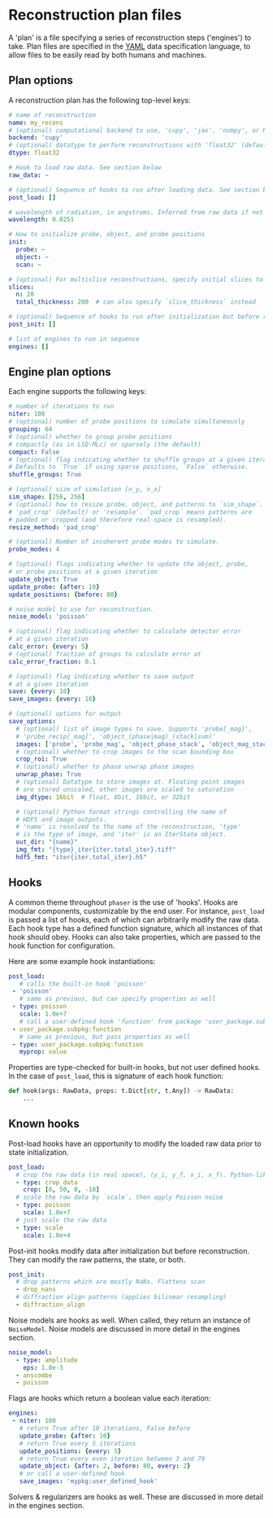 # Reconstruction plan files

A 'plan' is a file specifying a series of reconstruction steps ('engines') to take. Plan files are specified in the [YAML](https://yaml.org) data specification language, to allow files to be easily read by both humans and machines.

## Plan options

A reconstruction plan has the following top-level keys:

```yaml
# name of reconstruction
name: my_recons
# (optional) computational backend to use, 'cupy', 'jax', 'numpy', or None (default)
backend: 'cupy'
# (optional) datatype to perform reconstructions with 'float32' (default) or 'float64'
dtype: float32

# Hook to load raw data. See section below
raw_data: ~

# (optional) Sequence of hooks to run after loading data. See section below
post_load: []

# wavelength of radiation, in angstroms. Inferred from raw data if not specified
wavelength: 0.0251

# How to initialize probe, object, and probe positions
init:
  probe: ~
  object: ~
  scan: ~

# (optional) For multislice reconstructions, specify initial slices to use
slices:
  n: 20
  total_thickness: 200  # can also specify `slice_thickness` instead

# (optional) Sequence of hooks to run after initialization but before reconstructions
post_init: []

# list of engines to run in sequence
engines: []

```

## Engine plan options

Each engine supports the following keys:

```yaml
# number of iterations to run
niter: 100
# (optional) number of probe positions to simulate simultaneously
grouping: 64
# (optional) whether to group probe positions
# compactly (as in LSQ-MLc) or sparsely (the default)
compact: False
# (optional) flag indicating whether to shuffle groups at a given iteration.
# Defaults to `True` if using sparse positions, `False` otherwise.
shuffle_groups: True

# (optional) size of simulation [n_y, n_x]
sim_shape: [256, 256]
# (optional) how to resize probe, object, and patterns to `sim_shape`.
# 'pad_crop' (default) or 'resample'. `pad_crop` means patterns are
# padded or cropped (and therefore real-space is resampled).
resize_method: 'pad_crop'

# (optional) Number of incoherent probe modes to simulate.
probe_modes: 4

# (optional) flags indicating whether to update the object, probe,
# or probe positions at a given iteration
update_object: True
update_probe: {after: 10}
update_positions: {before: 80}

# noise model to use for reconstruction.
noise_model: 'poisson'

# (optional) flag indicating whether to calculate detector error
# at a given iteration
calc_error: {every: 5}
# (optional) fraction of groups to calculate error at
calc_error_fraction: 0.1

# (optional) flag indicating whether to save output
# at a given iteration
save: {every: 10}
save_images: {every: 10}

# (optional) options for output
save_options:
  # (optional) list of image types to save. Supports 'probe[_mag]',
  # 'probe_recip[_mag]', 'object_(phase|mag)_(stack|sum)'
  images: ['probe', 'probe_mag', 'object_phase_stack', 'object_mag_stack']
  # (optional) whether to crop images to the scan bounding box
  crop_roi: True
  # (optional) whether to phase unwrap phase images
  unwrap_phase: True
  # (optional) Datatype to store images at. Floating point images
  # are stored unscaled, other images are scaled to saturation
  img_dtype: 16bit  # float, 8bit, 16bit, or 32bit

  # (optional) Python format strings controlling the name of
  # HDF5 and image outputs.
  # 'name' is resolved to the name of the reconstruction, 'type'
  # is the type of image, and 'iter' is an IterState object.
  out_dir: "{name}"
  img_fmt: "{type}_iter{iter.total_iter}.tiff"
  hdf5_fmt: "iter{iter.total_iter}.h5"
```

## Hooks

A common theme throughout `phaser` is the use of 'hooks'. Hooks are modular
components, customizable by the end user. For instance, `post_load` is passed a list
of hooks, each of which can arbitrarily modify the raw data. Each hook type has
a defined function signature, which all instances of that hook should obey. Hooks
can also take properties, which are passed to the hook function for configuration.

Here are some example hook instantiations:
```yaml
post_load:
   # calls the built-in hook 'poisson'
 - 'poisson'      
   # same as previous, but can specify properties as well
 - type: poisson   
   scale: 1.0e+7
   # call a user-defined hook 'function' from package 'user_package.subpkg'
 - user_package.subpkg:function
   # same as previous, but pass properties as well
 - type: user_package.subpkg:function
   myprop: value
```

Properties are type-checked for built-in hooks, but not user defined hooks.
In the case of `post_load`, this is signature of each hook function:

```python
def hook(args: RawData, props: t.Dict[str, t.Any]) -> RawData:
    ...
```

## Known hooks

Post-load hooks have an opportunity to modify the loaded raw data prior
to state initialization.
```yaml
post_load:
  # crop the raw data (in real space), (y_i, y_f, x_i, x_f). Python-like slicing
  - type: crop_data
    crop: [0, 50, 0, -10]
  # scale the raw data by `scale`, then apply Poisson noise
  - type: poisson
    scale: 1.0e+7
  # just scale the raw data
  - type: scale
    scale: 1.0e+4
```

Post-init hooks modify data after initialization but before reconstruction.
They can modify the raw patterns, the state, or both.

```yaml
post_init:
  # drop patterns which are mostly NaNs. Flattens scan
  - drop_nans
  # diffraction align patterns (applies bilinear resampling)
  - diffraction_align
```

Noise models are hooks as well. When called, they return an instance of `NoiseModel`.
Noise models are discussed in more detail in the engines section.

```yaml
noise_model:
  - type: amplitude
    eps: 1.0e-3
  - anscombe
  - poisson
```

Flags are hooks which return a boolean value each iteration:

```yaml
engines:
 - niter: 100
   # return True after 10 iterations, False before
   update_probe: {after: 10}
   # return True every 5 iterations
   update_positions: {every: 5}
   # return True every even iteration between 3 and 79
   update_object: {after: 2, before: 80, every: 2}
   # or call a user-defined hook
   save_images: 'mypkg:user_defined_hook'
```

Solvers & regularizers are hooks as well. These are discussed in more detail
in the engines section.